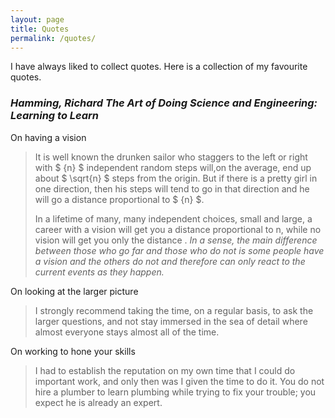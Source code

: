 ```yaml
---
layout: page
title: Quotes
permalink: /quotes/
---
```


I have always liked to collect quotes. Here is a collection of my favourite quotes.

### *Hamming, Richard  The Art of Doing Science and Engineering: Learning to Learn*

On having a vision

> It is well known the drunken sailor who staggers to the left or right with $ {n} $ independent random steps will,on the average, end up about $ \sqrt{n} $ steps from the origin.
> But if there is a pretty girl in one direction, then his steps will tend to go in that direction and he will go a distance proportional to $ {n} $.
> 
> In a lifetime of many, many independent choices, small and large, a career with a vision will get you a distance proportional to n, while no vision will get you only the distance .
> *In a sense, the main difference between those who go far and those who do not is some people have a vision and the others do not and therefore can only react to the current events as they happen.* 

On looking at the larger picture

>I strongly recommend taking the time, on a regular basis, to ask the larger questions, and not stay immersed in the sea of detail where almost everyone stays almost all of the time.

On working to hone your skills

>I had to establish the reputation on my own time that I could do important work, and only then was I given the time to do it. 
>You do not hire a plumber to learn plumbing while trying to fix your trouble; you expect he is already an expert.





